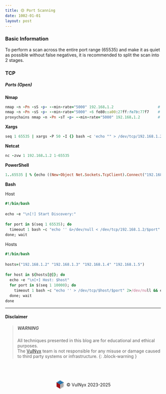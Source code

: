 ```yaml
---
title: 🟡 Port Scanning
date: 1002-01-01
layout: post
---
```


### Basic Information

To perform a scan across the entire port range (65535) and make it as quiet as possible without false negatives, it is recommended to split the scan into 2 stages.

### TCP

##### Ports (Open)

**Nmap**

```ruby
nmap -n -Pn -sS -p- --min-rate="5000" 192.168.1.2                    # ipv4
nmap -n -Pn -sS -p- --min-rate="5000" -6 fe80::a00:27ff:fe7b:77f7    # ipv6
proxychains nmap -n -Pn -sT -p- --min-rate="5000" 192.168.1.2        # tunnel / proxy (proxychains)
```

**Xargs**

```ruby
seq 1 65535 | xargs -P 50 -I {} bash -c 'echo "" > /dev/tcp/192.168.1.2/{} &>/dev/null && echo -e "[+] Port: {} OPEN"' 2>/dev/null
```

**Netcat**

```ruby
nc -zvw 1 192.168.1.2 1-65535
```

**PowerShell**

```ruby
1..65535 | % {echo ((New-Object Net.Sockets.TcpClient).Connect("192.168.1.2", $_)) "TCP port $_ is open"} 2>$null
```

**Bash**

Host

```ruby
#!/bin/bash

echo -e "\n[!] Start Discovery:"

for port in $(seq 1 65535); do
  timeout 1 bash -c "echo '' &>/dev/null < /dev/tcp/192.168.1.2/$port" 2>/dev/null && echo -e "\t[+] $port" &
done; wait
```

Hosts

```ruby
#!/bin/bash

hosts=("192.168.1.2" "192.168.1.3" "192.168.1.4" "192.168.1.5")

for host in ${hosts[@]}; do
  echo -e "\n[+] Host: $host"
  for port in $(seq 1 10000); do
    timeout 1 bash -c "echo '' > /dev/tcp/$host/$port" 2>/dev/null && echo "[*] Ports: $port - Active" &
  done; wait
done
```

---

#### Disclaimer

> ##### WARNING
> All techniques presented in this blog are for educational and ethical purposes.  
> The [VulNyx](https://vulnyx.com) team is not responsible for any misuse or damage caused to third party systems or infrastructure.
{: .block-warning }

<br><br>
<div style="display: flex; justify-content: center; align-items: center; width: 100%; margin-top: 20px;">
  <img src="/assets/gitbook/images/favicon.png" style="width: 30px; height: auto; margin-right: 6px;">
  <span>© VulNyx 2023-2025</span>
</div>


